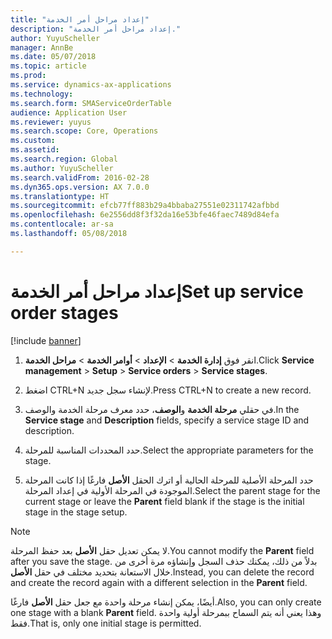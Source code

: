 ```yaml
---
title: "إعداد مراحل أمر الخدمة"
description: "إعداد مراحل أمر الخدمة."
author: YuyuScheller
manager: AnnBe
ms.date: 05/07/2018
ms.topic: article
ms.prod: 
ms.service: dynamics-ax-applications
ms.technology: 
ms.search.form: SMAServiceOrderTable
audience: Application User
ms.reviewer: yuyus
ms.search.scope: Core, Operations
ms.custom: 
ms.assetid: 
ms.search.region: Global
ms.author: YuyuScheller
ms.search.validFrom: 2016-02-28
ms.dyn365.ops.version: AX 7.0.0
ms.translationtype: HT
ms.sourcegitcommit: efcb77ff883b29a4bbaba27551e02311742afbbd
ms.openlocfilehash: 6e2556dd8f3f32da16e53bfe46faec7489d84efa
ms.contentlocale: ar-sa
ms.lasthandoff: 05/08/2018

---
```


# <a name="set-up-service-order-stages"></a><span data-ttu-id="bb749-103">إعداد مراحل أمر الخدمة</span><span class="sxs-lookup"><span data-stu-id="bb749-103">Set up service order stages</span></span> 

[!include [banner](../includes/banner.md)]


1.  <span data-ttu-id="bb749-104">انقر فوق **إدارة الخدمة** \> **الإعداد** \> **أوامر الخدمة** \> **مراحل الخدمة**.</span><span class="sxs-lookup"><span data-stu-id="bb749-104">Click **Service management** \> **Setup** \> **Service orders** \> **Service stages**.</span></span>

2.  <span data-ttu-id="bb749-105">اضغط CTRL+N لإنشاء سجل جديد.</span><span class="sxs-lookup"><span data-stu-id="bb749-105">Press CTRL+N to create a new record.</span></span>

3.  <span data-ttu-id="bb749-106">في حقلي **مرحلة الخدمة** و**الوصف**، حدد معرف مرحلة الخدمة والوصف.</span><span class="sxs-lookup"><span data-stu-id="bb749-106">In the **Service stage** and **Description** fields, specify a service stage ID and description.</span></span>

4.  <span data-ttu-id="bb749-107">حدد المحددات المناسبة للمرحلة.</span><span class="sxs-lookup"><span data-stu-id="bb749-107">Select the appropriate parameters for the stage.</span></span>

5.  <span data-ttu-id="bb749-108">حدد المرحلة الأصلية للمرحلة الحالية أو اترك الحقل **الأصل** فارغًا إذا كانت المرحلة الموجودة في المرحلة الأولية في إعداد المرحلة.</span><span class="sxs-lookup"><span data-stu-id="bb749-108">Select the parent stage for the current stage or leave the **Parent** field blank if the stage is the initial stage in the stage setup.</span></span>


> [!NOTE]
> <P><span data-ttu-id="bb749-109">لا يمكن تعديل حقل <STRONG>الأصل</STRONG> بعد حفظ المرحلة.</span><span class="sxs-lookup"><span data-stu-id="bb749-109">You cannot modify the <STRONG>Parent</STRONG> field after you save the stage.</span></span> <span data-ttu-id="bb749-110">بدلاً من ذلك، يمكنك حذف السجل وإنشاؤه مرة أخرى من خلال الاستعانة بتحديد مختلف في حقل <STRONG>الأصل</STRONG>.</span><span class="sxs-lookup"><span data-stu-id="bb749-110">Instead, you can delete the record and create the record again with a different selection in the <STRONG>Parent</STRONG> field.</span></span></P>
> <P><span data-ttu-id="bb749-111">أيضًا، يمكن إنشاء مرحلة واحدة مع جعل حقل <STRONG>الأصل</STRONG> فارغًا.</span><span class="sxs-lookup"><span data-stu-id="bb749-111">Also, you can only create one stage with a blank <STRONG>Parent</STRONG> field.</span></span> <span data-ttu-id="bb749-112">وهذا يعني أنه يتم السماح ببمرحلة أولية واحدة فقط.</span><span class="sxs-lookup"><span data-stu-id="bb749-112">That is, only one initial stage is permitted.</span></span></P>


  



